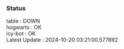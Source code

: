 ### Status


table : DOWN  
hogwarts : OK  
icy-bot : OK  
Latest Update : 2024-10-20 03:21:00.577892

